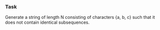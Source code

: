 ### Task
Generate a string of length N consisting of characters {a, b, c} such that it does not contain identical subsequences.
